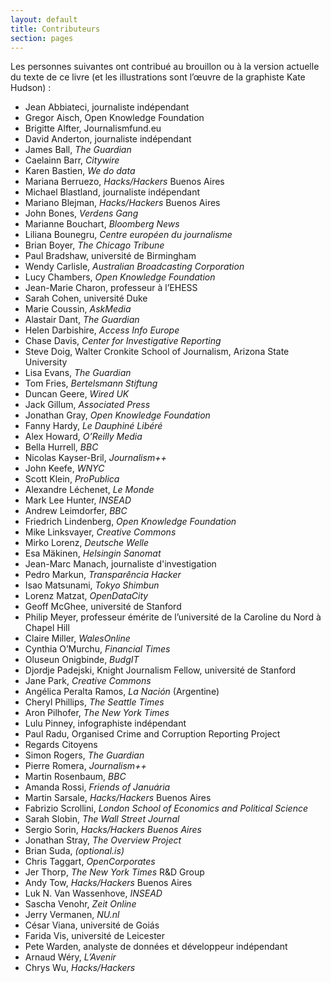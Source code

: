 ```yaml
---
layout: default
title: Contributeurs
section: pages
---
```


Les personnes suivantes ont contribué au brouillon ou à la version actuelle du texte de ce livre (et les illustrations sont l’œuvre de la graphiste Kate Hudson) :

* Jean Abbiateci, journaliste indépendant
* Gregor Aisch, Open Knowledge Foundation
* Brigitte Alfter, Journalismfund.eu
* David Anderton, journaliste indépendant
* James Ball, _The Guardian_
* Caelainn Barr, _Citywire_
* Karen Bastien, _We do data_
* Mariana Berruezo, _Hacks/Hackers_ Buenos Aires
* Michael Blastland, journaliste indépendant
* Mariano Blejman, _Hacks/Hackers_ Buenos Aires
* John Bones, _Verdens Gang_
* Marianne Bouchart, _Bloomberg News_
* Liliana Bounegru, _Centre européen du journalisme_
* Brian Boyer, _The Chicago Tribune_
* Paul Bradshaw, université de Birmingham
* Wendy Carlisle, _Australian Broadcasting Corporation_
* Lucy Chambers, _Open Knowledge Foundation_
* Jean-Marie Charon, professeur à l’EHESS
* Sarah Cohen, université Duke
* Marie Coussin, _AskMedia_
* Alastair Dant, _The Guardian_
* Helen Darbishire, _Access Info Europe_
* Chase Davis, _Center for Investigative Reporting_
* Steve Doig, Walter Cronkite School of Journalism, Arizona State University
* Lisa Evans, _The Guardian_
* Tom Fries, _Bertelsmann Stiftung_
* Duncan Geere, _Wired UK_
* Jack Gillum, _Associated Press_
* Jonathan Gray, _Open Knowledge Foundation_
* Fanny Hardy, _Le Dauphiné Libéré_
* Alex Howard, _O’Reilly Media_
* Bella Hurrell, _BBC_
* Nicolas Kayser-Bril, _Journalism++_
* John Keefe, _WNYC_
* Scott Klein, _ProPublica_
* Alexandre Léchenet, _Le Monde_
* Mark Lee Hunter, _INSEAD_
* Andrew Leimdorfer, _BBC_
* Friedrich Lindenberg, _Open Knowledge Foundation_
* Mike Linksvayer, _Creative Commons_
* Mirko Lorenz, _Deutsche Welle_
* Esa Mäkinen, _Helsingin Sanomat_
* Jean-Marc Manach, journaliste d'investigation
* Pedro Markun, _Transparência Hacker_
* Isao Matsunami, _Tokyo Shimbun_
* Lorenz Matzat, _OpenDataCity_
* Geoff McGhee, université de Stanford
* Philip Meyer, professeur émérite de l’université de la Caroline du Nord à Chapel Hill 
* Claire Miller, _WalesOnline_
* Cynthia O’Murchu, _Financial Times_
* Oluseun Onigbinde, _BudgIT_
* Djordje Padejski, Knight Journalism Fellow, université de Stanford
* Jane Park, _Creative Commons_
* Angélica Peralta Ramos, _La Nación_ (Argentine)
* Cheryl Phillips, _The Seattle Times_
* Aron Pilhofer, _The New York Times_
* Lulu Pinney, infographiste indépendant
* Paul Radu, Organised Crime and Corruption Reporting Project
* Regards Citoyens
* Simon Rogers, _The Guardian_
* Pierre Romera, _Journalism++_
* Martin Rosenbaum, _BBC_
* Amanda Rossi, _Friends of Januária_
* Martin Sarsale, _Hacks/Hackers_ Buenos Aires
* Fabrizio Scrollini, _London School of Economics and Political Science_
* Sarah Slobin, _The Wall Street Journal_
* Sergio Sorin, _Hacks/Hackers Buenos Aires_
* Jonathan Stray, _The Overview Project_
* Brian Suda, _(optional.is)_
* Chris Taggart, _OpenCorporates_
* Jer Thorp, _The New York Times_ R&D Group
* Andy Tow, _Hacks/Hackers_ Buenos Aires
* Luk N. Van Wassenhove, _INSEAD_
* Sascha Venohr, _Zeit Online_
* Jerry Vermanen, _NU.nl_
* César Viana, université de Goiás
* Farida Vis, université de Leicester
* Pete Warden, analyste de données et développeur indépendant
* Arnaud Wéry, _L’Avenir_
* Chrys Wu, _Hacks/Hackers_